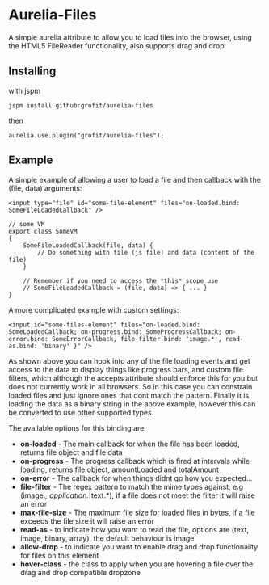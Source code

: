 # Aurelia-Files

A simple aurelia attribute to allow you to load files into the browser, using the HTML5 FileReader functionality, also supports drag and drop.

## Installing

with jspm

`jspm install github:grofit/aurelia-files`

then

`aurelia.use.plugin("grofit/aurelia-files");`

## Example

A simple example of allowing a user to load a file and then callback with the (file, data) arguments:
```
<input type="file" id="some-file-element" files="on-loaded.bind: SomeFileLoadedCallback" /> 

// some VM
export class SomeVM
{
	SomeFileLoadedCallback(file, data) {
		// Do something with file (js file) and data (content of the file)
	}
	
	// Remember if you need to access the *this* scope use
	// SomeFileLoadedCallback = (file, data) => { ... }
}

```

A more complicated example with custom settings:
```
<input id="some-files-element" files="on-loaded.bind: SomeLoadedCallback; on-progress.bind: SomeProgressCallback; on-error.bind: SomeErrorCallback, file-filter.bind: 'image.*', read-as.bind: 'binary' }" />
```

As shown above you can hook into any of the file loading events and get access to the data to display things like progress bars, and custom file filters, which although the accepts attribute should enforce this for you but does not currently work in all browsers. So in this case you can constrain loaded files and just ignore ones that dont match the pattern. Finally it is loading the data as a binary string in the above example, however this can be converted to use other supported types.

The available options for this binding are:

* **on-loaded** - The main callback for when the file has been loaded, returns file object and file data
* **on-progress** - The progress callback which is fired at intervals while loading, returns file object, amountLoaded and totalAmount
* **on-error** - The callback for when things didnt go how you expected...
* **file-filter** - The regex pattern to match the mime types against, e.g (image.*, application.*|text.*), if a file does not meet the filter it will raise an error
* **max-file-size** - The maximum file size for loaded files in bytes, if a file exceeds the file size it will raise an error
* **read-as** - to indicate how you want to read the file, options are (text, image, binary, array), the default behaviour is image
* **allow-drop** - to indicate you want to enable drag and drop functionality for files on this element
* **hover-class** - the class to apply when you are hovering a file over the drag and drop compatible dropzone
